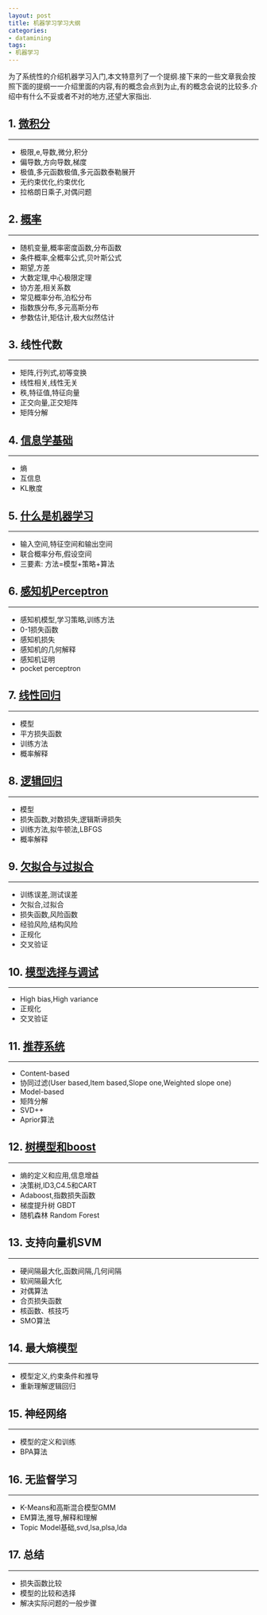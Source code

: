 ```yaml
---
layout: post
title: 机器学习学习大纲
categories:
- datamining
tags:
- 机器学习
---
```



为了系统性的介绍机器学习入门,本文特意列了一个提纲.接下来的一些文章我会按照下面的提纲一一介绍里面的内容,有的概念会点到为止,有的概念会说的比较多.介绍中有什么不妥或者不对的地方,还望大家指出.


## 1. [微积分](/2014/07/caculus/)

-----------

- 极限,e,导数,微分,积分
- 偏导数,方向导数,梯度
- 极值,多元函数极值,多元函数泰勒展开
- 无约束优化,约束优化
- 拉格朗日乘子,对偶问题



## 2. [概率](/2014/07/probability/)

--------------

- 随机变量,概率密度函数,分布函数
- 条件概率,全概率公式,贝叶斯公式
- 期望,方差
- 大数定理,中心极限定理
- 协方差,相关系数
- 常见概率分布,泊松分布
- 指数族分布,多元高斯分布
- 参数估计,矩估计,极大似然估计


## 3. 线性代数

--------------

- 矩阵,行列式,初等变换
- 线性相关,线性无关
- 秩,特征值,特征向量
- 正交向量,正交矩阵
- 矩阵分解


## 4. [信息学基础](/2014/07/information-theory/)

-------------

- 熵
- 互信息
- KL散度



## 5. [什么是机器学习](/2014/07/what-is-machine-learning/)

-------------------

- 输入空间,特征空间和输出空间
- 联合概率分布,假设空间
- 三要素: 方法=模型+策略+算法


## 6. [感知机Perceptron](/2014/08/perceptron/)

--------------------

- 感知机模型,学习策略,训练方法
- 0-1损失函数
- 感知机损失
- 感知机的几何解释
- 感知机证明
- pocket perceptron


## 7. [线性回归](/2014/08/linear-regression/)

-----------

- 模型
- 平方损失函数
- 训练方法
- 概率解释



## 8. [逻辑回归](/2014/08/logistic-regression/)

---------------

- 模型
- 损失函数,对数损失,逻辑斯谛损失
- 训练方法,拟牛顿法,LBFGS
- 概率解释



## 9. [欠拟合与过拟合](/2014/08/under-over-fitting/)

----------------------

- 训练误差,测试误差
- 欠拟合,过拟合
- 损失函数,风险函数
- 经验风险,结构风险
- 正规化
- 交叉验证


## 10. [模型选择与调试](/2014/08/model-selection/)

----------------------

- High bias,High variance
- 正规化
- 交叉验证 



## 11. [推荐系统](/2014/09/recommender-system/)

-------------

- Content-based
- 协同过滤(User based,Item based,Slope one,Weighted slope one)
- Model-based
- 矩阵分解
- SVD++
- Aprior算法



## 12. [树模型和boost](/2014/09/decision-tree/)

----------------------

- 熵的定义和应用,信息增益
- 决策树,ID3,C4.5和CART
- Adaboost,指数损失函数
- 梯度提升树 GBDT
- 随机森林 Random Forest



## 13. 支持向量机SVM

-----------------

- 硬间隔最大化,函数间隔,几何间隔
- 软间隔最大化
- 对偶算法
- 合页损失函数
- 核函数、核技巧
- SMO算法



## 14. 最大熵模型

----------------

- 模型定义,约束条件和推导
- 重新理解逻辑回归



## 15. 神经网络

------------

- 模型的定义和训练
- BPA算法



## 16. 无监督学习

---------------

- K-Means和高斯混合模型GMM
- EM算法,推导,解释和理解
- Topic Model基础,svd,lsa,plsa,lda



## 17. 总结

------------

- 损失函数比较
- 模型的比较和选择
- 解决实际问题的一般步骤
